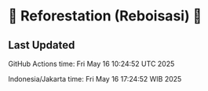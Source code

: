 
# 🌳 Reforestation (Reboisasi) 🌲

## Last Updated

GitHub Actions time: Fri May 16 10:24:52 UTC 2025

Indonesia/Jakarta time: Fri May 16 17:24:52 WIB 2025
